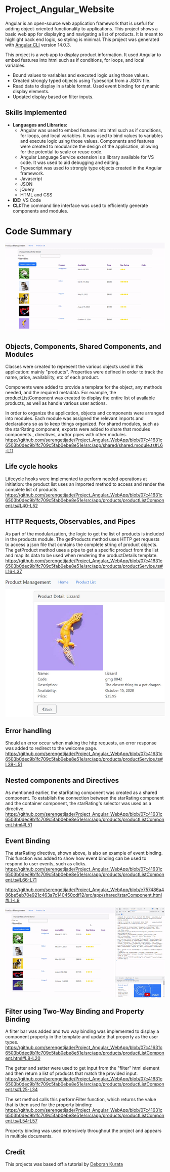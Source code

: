 # Project_Angular_Website
Angular is an open-source web application framework that is useful for adding object-oriented functionality to applications. This project shows a basic web app for displaying  and navigating a list of products. It is meant to highlight back end logic, so styling is minimal. 
This project was generated with [Angular CLI](https://github.com/angular/angular-cli) version 14.0.3.

This project is a web app to display product information. It used Angular to embed features into html such as if conditions, for loops, and local variables. 
- Bound values to variables and executed logic using those values. 
- Created strongly typed objects using Typescript from a JSON file. 
- Read data to display in a table format. Used event binding for dynamic display elements. 
- Updated display based on filter inputs. 

## Skills Implemented
- <b>Languages and Libraries:</b>
    - Angular was used to embed features into html such as if conditions, for loops, and local variables. It was used to bind values to variables and execute logic using those values. Components and features were created to modularize the design of the application, allowing for the potential to scale or reuse code.
    - Angular Language Service extension is a library available for VS code. It was used to aid debugging and editing.
    - Typescript was used to strongly type objects created in the Angular framework.
    - Javascript 
    - JSON
    - jQuery
    - HTML and CSS
- <b>IDE:</b> VS Code
- <b>CLI:</b>The command line interface was used to efficiently generate components and modules.

# Code Summary
![Angular_Demo](https://github.com/serengetijade/Project_Angular_WebApp/blob/main/src/assets/readmeImages/AngularDemo.gif)

## Objects, Components, Shared Components, and Modules
Classes were created to represent the various objects used in this application: mainly "products". Properties were defined in order to track the name, price, availability, etc of each product. 

Components were added to provide a template for the object, any methods needed, and the required metadata. For example, the [productListComponent](https://github.com/serengetijade/Project_Angular_WebApp/blob/main/src/app/products/productListComponent.ts) was created to display the entire list of available products, as well as handle various user actions. 

In order to organize the application, objects and components were arranged into modules. Each module was assigned the relevant imports and declarations so as to keep things organized. For shared modules, such as the starRating component, exports were added to share that modules components , directives, and/or pipes with other modules. 
https://github.com/serengetijade/Project_Angular_WebApp/blob/07c41631c6503b0dec9b1fc709c5fab0ebe8e51e/src/app/shared/shared.module.ts#L6-L11

## Life cycle hooks
Lifecycle hooks were implemented to perform needed operations at initiation: the product list uses an imported method to access and render the complete list of products. 
https://github.com/serengetijade/Project_Angular_WebApp/blob/07c41631c6503b0dec9b1fc709c5fab0ebe8e51e/src/app/products/productListComponent.ts#L40-L52

## HTTP Requests, Observables, and Pipes
As part of the modularization, the logic to get the list of products is included in the products module. The getProducts method uses HTTP get requests to access a json file that contains the complete string of product objects. The getProduct method uses a pipe to get a specific product from the list and map its data to be used when rendering the productDetails template. 
https://github.com/serengetijade/Project_Angular_WebApp/blob/07c41631c6503b0dec9b1fc709c5fab0ebe8e51e/src/app/products/productService.ts#L16-L37

![Product_Details](https://github.com/serengetijade/Project_Angular_WebApp/blob/main/src/assets/readmeImages/ProductDetails.jpg)

## Error handling
Should an error occur when making the http requests, an error response was added to redirect to the welcome page.
https://github.com/serengetijade/Project_Angular_WebApp/blob/07c41631c6503b0dec9b1fc709c5fab0ebe8e51e/src/app/products/productService.ts#L39-L51

## Nested components and Directives
As mentioned earlier, the starRating component was created as a shared component. To establish the connection between the starRating component and the container component, the starRating's selector was used as a directive.
https://github.com/serengetijade/Project_Angular_WebApp/blob/07c41631c6503b0dec9b1fc709c5fab0ebe8e51e/src/app/products/productListComponent.html#L51

## Event Binding
The starRating directive, shown above, is also an example of event binding. This function was added to show how event binding can be used to respond to user events, such as clicks.
https://github.com/serengetijade/Project_Angular_WebApp/blob/07c41631c6503b0dec9b1fc709c5fab0ebe8e51e/src/app/products/productListComponent.ts#L66-L71

https://github.com/serengetijade/Project_Angular_WebApp/blob/e757486a486be5eb70e921c463a7c140450cdf12/src/app/shared/starComponent.html#L1-L9

![Event_Binding](https://github.com/serengetijade/Project_Angular_WebApp/blob/main/src/assets/readmeImages/EventDemo.gif)

## Filter using Two-Way Binding and Property Binding
A filter bar was added and two way binding was implemented to display a component property in the template and update that property as the user types. 
https://github.com/serengetijade/Project_Angular_WebApp/blob/07c41631c6503b0dec9b1fc709c5fab0ebe8e51e/src/app/products/productListComponent.html#L8-L20

The getter and setter were used to get input from the "filter" html element and then return a list of products that match the provided input. 
https://github.com/serengetijade/Project_Angular_WebApp/blob/07c41631c6503b0dec9b1fc709c5fab0ebe8e51e/src/app/products/productListComponent.ts#L25-L34

The set method calls this performFilter function, which returns the value that is then used for the property binding: 
https://github.com/serengetijade/Project_Angular_WebApp/blob/07c41631c6503b0dec9b1fc709c5fab0ebe8e51e/src/app/products/productListComponent.ts#L54-L57

Property binding was used extensively throughout the project and appears in multiple documents. 

## Credit
This projects was based off a tutorial by [Deborah Kurata](https://app.pluralsight.com/library/courses/angular-2-getting-started-update/table-of-contents)